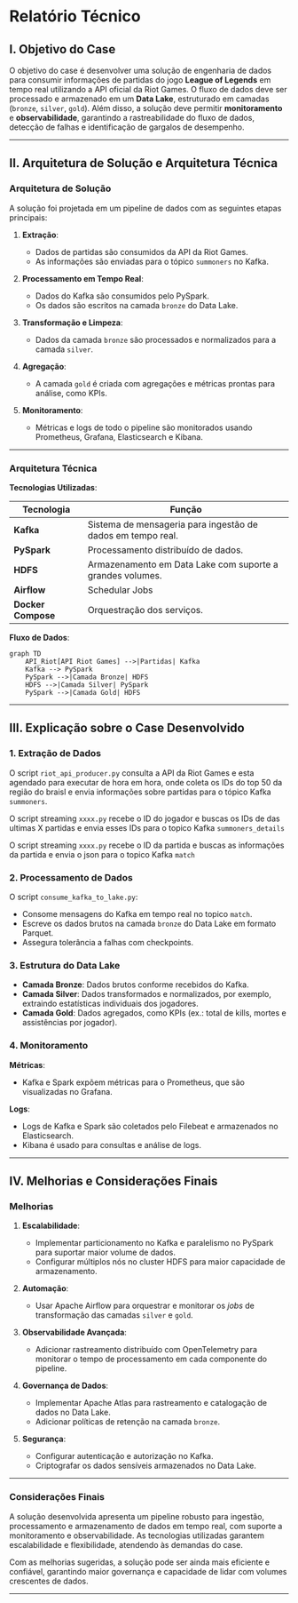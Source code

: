 
# **Relatório Técnico**

## **I. Objetivo do Case**

O objetivo do case é desenvolver uma solução de engenharia de dados para consumir informações de partidas do jogo **League of Legends** em tempo real utilizando a API oficial da Riot Games. O fluxo de dados deve ser processado e armazenado em um **Data Lake**, estruturado em camadas (`bronze`, `silver`, `gold`). Além disso, a solução deve permitir **monitoramento** e **observabilidade**, garantindo a rastreabilidade do fluxo de dados, detecção de falhas e identificação de gargalos de desempenho.

---

## **II. Arquitetura de Solução e Arquitetura Técnica**

### **Arquitetura de Solução**

A solução foi projetada em um pipeline de dados com as seguintes etapas principais:

1. **Extração**:
   - Dados de partidas são consumidos da API da Riot Games.
   - As informações são enviadas para o tópico `summoners` no Kafka.

2. **Processamento em Tempo Real**:
   - Dados do Kafka são consumidos pelo PySpark.
   - Os dados são escritos na camada `bronze` do Data Lake.

3. **Transformação e Limpeza**:
   - Dados da camada `bronze` são processados e normalizados para a camada `silver`.

4. **Agregação**:
   - A camada `gold` é criada com agregações e métricas prontas para análise, como KPIs.

5. **Monitoramento**:
   - Métricas e logs de todo o pipeline são monitorados usando Prometheus, Grafana, Elasticsearch e Kibana.

---

### **Arquitetura Técnica**

**Tecnologias Utilizadas**:

| Tecnologia       | Função                                             |
|-------------------|----------------------------------------------------|
| **Kafka**         | Sistema de mensageria para ingestão de dados em tempo real. |
| **PySpark**       | Processamento distribuído de dados.               |
| **HDFS**          | Armazenamento em Data Lake com suporte a grandes volumes. |
| **Airflow**       | Schedular Jobs |
| **Docker Compose**| Orquestração dos serviços.                        |

**Fluxo de Dados**:

```mermaid
graph TD
    API_Riot[API Riot Games] -->|Partidas| Kafka
    Kafka --> PySpark
    PySpark -->|Camada Bronze| HDFS
    HDFS -->|Camada Silver| PySpark
    PySpark -->|Camada Gold| HDFS
```

---

## **III. Explicação sobre o Case Desenvolvido**

### **1. Extração de Dados**

O script `riot_api_producer.py` consulta a API da Riot Games e esta agendado para executar de hora em hora, onde coleta os IDs do top 50 da região do braisl e envia informações sobre partidas para o tópico Kafka `summoners`.

O script streaming  `xxxx.py` recebe o ID do jogador e buscas os IDs de das ultimas X partidas e envia esses IDs para o topico Kafka  `summoners_details`

O script streaming  `xxxx.py` recebe o ID da partida e buscas as informações da partida e envia o json para o topico Kafka  `match`

### **2. Processamento de Dados**

O script `consume_kafka_to_lake.py`:
- Consome mensagens do Kafka em tempo real no topico  `match`.
- Escreve os dados brutos na camada `bronze` do Data Lake em formato Parquet.
- Assegura tolerância a falhas com checkpoints.

### **3. Estrutura do Data Lake**

- **Camada Bronze**: Dados brutos conforme recebidos do Kafka.
- **Camada Silver**: Dados transformados e normalizados, por exemplo, extraindo estatísticas individuais dos jogadores.
- **Camada Gold**: Dados agregados, como KPIs (ex.: total de kills, mortes e assistências por jogador).

### **4. Monitoramento**

**Métricas**:
- Kafka e Spark expõem métricas para o Prometheus, que são visualizadas no Grafana.

**Logs**:
- Logs de Kafka e Spark são coletados pelo Filebeat e armazenados no Elasticsearch.
- Kibana é usado para consultas e análise de logs.

---

## **IV. Melhorias e Considerações Finais**

### **Melhorias**

1. **Escalabilidade**:
   - Implementar particionamento no Kafka e paralelismo no PySpark para suportar maior volume de dados.
   - Configurar múltiplos nós no cluster HDFS para maior capacidade de armazenamento.

2. **Automação**:
   - Usar Apache Airflow para orquestrar e monitorar os *jobs* de transformação das camadas `silver` e `gold`.

3. **Observabilidade Avançada**:
   - Adicionar rastreamento distribuído com OpenTelemetry para monitorar o tempo de processamento em cada componente do pipeline.

4. **Governança de Dados**:
   - Implementar Apache Atlas para rastreamento e catalogação de dados no Data Lake.
   - Adicionar políticas de retenção na camada `bronze`.

5. **Segurança**:
   - Configurar autenticação e autorização no Kafka.
   - Criptografar os dados sensíveis armazenados no Data Lake.

---

### **Considerações Finais**

A solução desenvolvida apresenta um pipeline robusto para ingestão, processamento e armazenamento de dados em tempo real, com suporte a monitoramento e observabilidade. As tecnologias utilizadas garantem escalabilidade e flexibilidade, atendendo às demandas do case.

Com as melhorias sugeridas, a solução pode ser ainda mais eficiente e confiável, garantindo maior governança e capacidade de lidar com volumes crescentes de dados.

---
